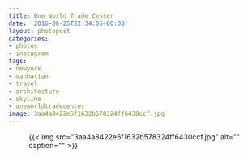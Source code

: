 ```yaml
---
title: One World Trade Center
date: '2016-06-25T22:34:05+00:00'
layout: photopost
categories:
- photos
- instagram
tags:
- newyork
- manhattan
- travel
- architecture
- skyline
- oneworldtradecenter
image: 3aa4a8422e5f1632b578324ff6430ccf.jpg
---
```


<figure class="photo photo--square">
  {{< img src="3aa4a8422e5f1632b578324ff6430ccf.jpg" alt="" caption="" >}}

</figure>




